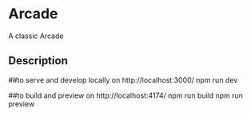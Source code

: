 # Arcade

A classic Arcade

## Description

##to serve and develop locally on http://localhost:3000/
npm run dev 


##to build and preview on http://localhost:4174/
npm run build
npm run preview


